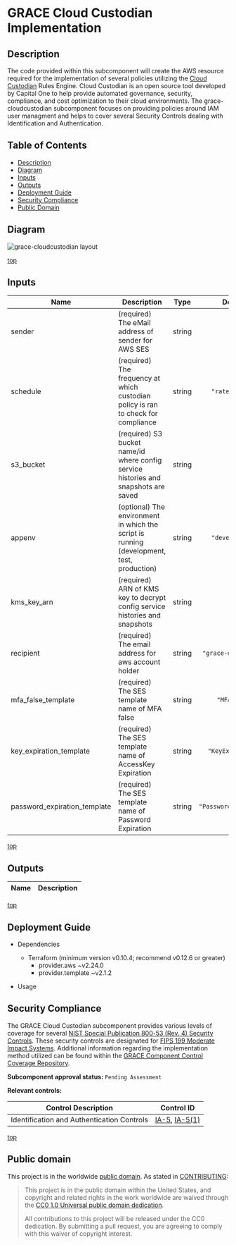 # <a name="top">GRACE Cloud Custodian Implementation</a>

## <a name="description">Description</a>
The code provided within this subcomponent will create the AWS resource required for the implementation of several policies utilizing the [Cloud Custodian](https://cloudcustodian.io) Rules Engine. Cloud Custodian is an open source tool developed by Capital One to help provide automated governance, security, compliance, and cost optimization to their cloud environments. The grace-cloudcustodian subcomponent focuses on providing policies around IAM user managment and helps to cover several Security Controls dealing with Identification and Authentication.

## <a name="contents">Table of Contents</a>

- [Description](#description)
- [Diagram](#diagram)
- [Inputs](#inputs)
- [Outputs](#outputs)
- [Deployment Guide](#guide)
- [Security Compliance](#security)
- [Public Domain](#license)

## <a name="diagram">Diagram</a>
![grace-cloudcustodian layout](http://www.plantuml.com/plantuml/proxy?cache=no&fmt=svg&src=https://raw.github.com/GSA/grace-cloudcustodian/update_README/res/diagram.uml)

[top](#top)

## <a name="input">Inputs</a>

| Name | Description | Type | Default | Required |
|------|-------------|:----:|:-----:|:-----:|
| sender | \(required\) The eMail address of sender for AWS SES | string | n/a | yes |
| schedule | \(required\) The frequency at which custodian policy is ran to check for compliance | string | `"rate(1 day)"` | yes |
| s3_bucket | \(required\) S3 bucket name/id where config service histories and snapshots are saved | string | n/a | yes |
| appenv | \(optional\) The environment in which the script is running (development, test, production) | string | `"development"` | no |
| kms_key_arn | \(required\) ARN of KMS key to decrypt config service histories and snapshots | string | n/a | yes |
| recipient | \(required\) The email address for aws account holder | string | `"grace-dev-alerts"` | yes |
| mfa_false_template | \(required\) The SES template name of MFA false | string | `"MFAFalse"` | yes |
| key_expiration_template | \(required\) The SES template name of AccessKey Expiration | string | `"KeyExpiration"` | yes |
| password_expiration_template | \(required\) The SES template name of Password Expiration | string | `"PasswordExpiration"` | yes |

[top](#top)

## <a name="output">Outputs</a>

| Name | Description |
|------|-------------|

[top](#top)

## <a name="guide">Deployment Guide</a>

* Dependencies
    - Terraform (minimum version v0.10.4; recommend v0.12.6 or greater)
        - provider.aws ~v2.24.0
        - provider.template ~v2.1.2

* Usage

## <a name="security">Security Compliance</a>
The GRACE Cloud Custodian subcomponent provides various levels of coverage for several [NIST Special Publication 800-53 (Rev. 4) Security Controls](https://nvd.nist.gov/800-53/Rev4/impact/moderate).  These security controls are designated for [FIPS 199 Moderate Impact Systems](https://nvlpubs.nist.gov/nistpubs/FIPS/NIST.FIPS.199.pdf). Additional information regarding the implementation method utilized can be found within the [GRACE Component Control Coverage Repository](https://github.com/GSA/grace-ssp/blob/master/README.md).

**Subcomponent approval status:** `Pending Assessment`

**Relevant controls:** 

| Control Description | Control ID |
|-|:-:|
| Identification and Authentication Controls | [IA-5](https://nvd.nist.gov/800-53/Rev4/control/IA-5), [IA-5(1)](https://nvd.nist.gov/800-53/Rev4/control/IA-5#enhancement-1) |

[top](#top)

## <a name="license">Public domain</a>

This project is in the worldwide [public domain](LICENSE.md). As stated in [CONTRIBUTING](CONTRIBUTING.md):

> This project is in the public domain within the United States, and copyright and related rights in the work worldwide are waived through the [CC0 1.0 Universal public domain dedication](https://creativecommons.org/publicdomain/zero/1.0/).
>
> All contributions to this project will be released under the CC0 dedication. By submitting a pull request, you are agreeing to comply with this waiver of copyright interest.
